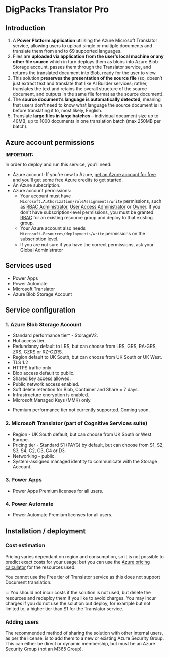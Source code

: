 # DigPacks Translator Pro

## Introduction
1)  A <b>Power Platform application</b> utilising the Azure Microsoft Translator service, allowing users to upload single or multiple documents and translate them from and to 69 supported languages. 
2) Files are <b>uploaded via application from the user’s local machine or any other file source</b> which in turn deploys them as blobs into Azure Blob Storage account, passes them through the Translator service, and returns the translated document into Blob, ready for the user to view. 
3) This solution <b>preserves the presentation of the source file</b> (so, doesn’t just extract text and translate that like AI Builder services; rather, translates the text and retains the overall structure of the source document, and outputs in the same file format as the source document).
4) The <b>source document’s language is automatically detected</b>; meaning that users don’t need to know what language the source document is in before translating it to, most likely, English. 
5) Translate <b>large files in large batches</b> – individual document size up to 40MB, up to 1000 documents in one translation batch (max 250MB per batch).

## Azure account permissions

<b>IMPORTANT:</b>

In order to deploy and run this service, you'll need:

- Azure account: If you're new to Azure, [get an Azure account for free](https://azure.microsoft.com/en-us/free/) and you'll get some free Azure credits to get started.
- An Azure subscription.
- Azure account permissions:
  - Your account must have ``` Microsoft.Authorization/roleAssignments/write ``` permissions, such as [RBAC Administrator](https://learn.microsoft.com/azure/role-based-access-control/built-in-roles#role-based-access-control-administrator-preview), [User Access Administrator](https://learn.microsoft.com/azure/role-based-access-control/built-in-roles#user-access-administrator) or [Owner](https://learn.microsoft.com/azure/role-based-access-control/built-in-roles#owner). If you don't have subscription-level permissions, you must be granted [RBAC](https://learn.microsoft.com/azure/role-based-access-control/built-in-roles#role-based-access-control-administrator-preview) for an existing resource group and deploy to that existing group.
  - Your Azure account also needs ``` Microsoft.Resources/deployments/write ``` permissions on the subscription level.
  - If you are not sure if you have the correct permissions, ask your Global Administrator

## Services used
- Power Apps
- Power Automate
- Microsoft Translator
- Azure Blob Storage Account

## Service configuration
### 1. Azure Blob Storage Account
- Standard performance tier* - StorageV2.
- Hot access tier.
- Redundancy default to LRS, but can choose from LRS, GRS, RA-GRS, ZRS, GZRS or RZ-GZRS.
- Region default to UK South, but can choose from UK South or UK West.
- TLS 1.2
- HTTPS traffic only
- Blob access default to public.
- Shared key access allowed.
- Public network access enabled.
- Soft delete retention for Blob, Container and Share = 7 days.
- Infrastructure encryption is enabled.
- Microsoft Managed Keys (MMK) only.

* Premium performance tier not currently supported. Coming soon. 

### 2. Microsoft Translator (part of Cognitive Services suite)
- Region - UK South default, but can choose from UK South or West Europe.
- Pricing tier - Standard S1 (PAYG) by default, but can choose from S1, S2, S3, S4, C2, C3, C4 or D3.
- Networking - public.
- System-assigned managed identity to communicate with the Storage Account.

### 3. Power Apps
- Power Apps Premium licenses for all users.

### 4. Power Automate
- Power Automate Premium licenses for all users.

## Installation / deployment

### Cost estimation
Pricing varies dependant on region and consumption, so it is not possible to predict exact costs for your usage; but you can use the [Azure pricing calculator](https://azure.com/e/8ffbe5b1919c4c72aed89b022294df76) for the resources used.

You cannot use the Free tier of Translator service as this does not support Document translation. 

:boom: You should not incur costs if the solution is not used, but delete the resources and redeploy them if you like to avoid charges. You may incur charges if you do not use the solution but deploy, for example but not limited to, a higher tier than S1 for the Translator service.

### Adding users

The recommended method of sharing the solution with other internal users, as per the license, is to add them to a new or existing Azure Security Group. This can either be direct or dynamic membership, but must be an Azure Security Group (not an M365 Group). 






